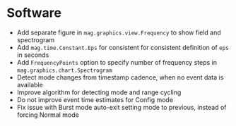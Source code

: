 # Software

- Add separate figure in `mag.graphics.view.Frequency` to show field and spectrogram
- Add `mag.time.Constant.Eps` for consistent for consistent definition of `eps` in seconds
- Add `FrequencyPoints` option to specify number of frequency steps in `mag.graphics.chart.Spectrogram`
- Detect mode changes from timestamp cadence, when no event data is available
- Improve algorithm for detecting mode and range cycling
- Do not improve event time estimates for Config mode
- Fix issue with Burst mode auto-exit setting mode to previous, instead of forcing Normal mode
